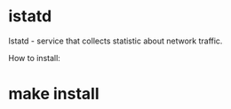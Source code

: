 # istatd
Istatd - service that collects statistic about network traffic.

How to install:

# make install

